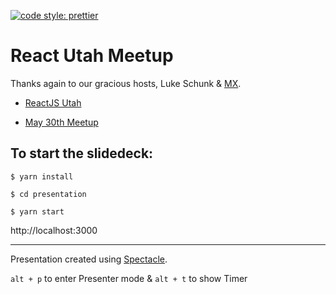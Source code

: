[![code style: prettier](https://img.shields.io/badge/code_style-prettier-ff69b4.svg?style=flat-square)](https://github.com/prettier/prettier)

# React Utah Meetup

Thanks again to our gracious hosts, Luke Schunk & [MX](https://mx.com).

- [ReactJS Utah](https://www.meetup.com/ReactJS-Utah)

- [May 30th Meetup](https://www.meetup.com/ReactJS-Utah/events/250815359/)

## To start the slidedeck:

`$ yarn install`

`$ cd presentation`

`$ yarn start`

http://localhost:3000

---

Presentation created using [Spectacle](https://github.com/FormidableLabs/spectacle-boilerplate).

`alt + p` to enter Presenter mode & `alt + t` to show Timer
